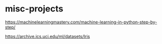 # misc-projects

https://machinelearningmastery.com/machine-learning-in-python-step-by-step/

https://archive.ics.uci.edu/ml/datasets/Iris